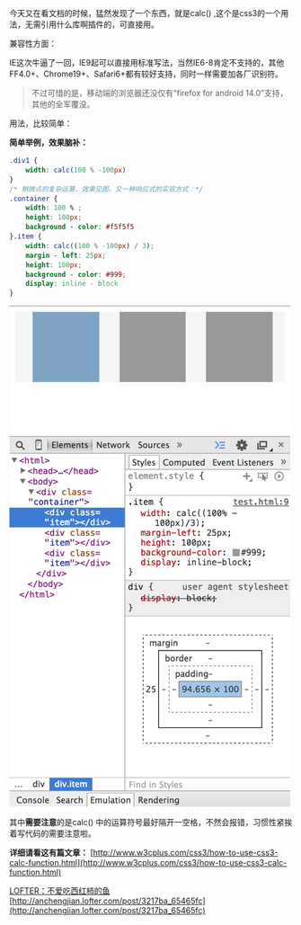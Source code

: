 今天又在看文档的时候，猛然发现了一个东西，就是calc() ,这个是css3的一个用法，无需引用什么库啊插件的，可直接用。

兼容性方面：

IE这次牛逼了一回，IE9起可以直接用标准写法，当然IE6-8肯定不支持的，其他FF4.0+、Chrome19+、Safari6+都有较好支持，同时一样需要加各厂识别符。

> 不过可惜的是，移动端的浏览器还没仅有“firefox for android 14.0”支持，其他的全军覆没。 

用法，比较简单：

**简单举例，效果脑补：**
```css
.div1 {
    width: calc(100 % -100px)
}
/* 稍微点的复杂运算，效果见图，又一种响应式的实现方式：*/
.container {
    width: 100 % ;
    height: 100px;
    background - color: #f5f5f5
}.item {
    width: calc((100 % -100px) / 3);
    margin - left: 25px;
    height: 100px;
    background - color: #999;
    display: inline - block
}
```

![](/assets/imgs/6630742310257147002.png)

其中**需要注意**的是calc() 中的运算符号最好隔开一空格，不然会报错，习惯性紧挨着写代码的需要注意啦。

**详细请看这有篇文章：** [http://www.w3cplus.com/css3/how-to-use-css3-calc-function.html](http://www.w3cplus.com/css3/how-to-use-css3-calc-function.html)

[LOFTER：不爱吃西红柿的鱼](http://anchengjian.lofter.com)   [http://anchengjian.lofter.com/post/3217ba_65465fc](http://anchengjian.lofter.com/post/3217ba_65465fc)